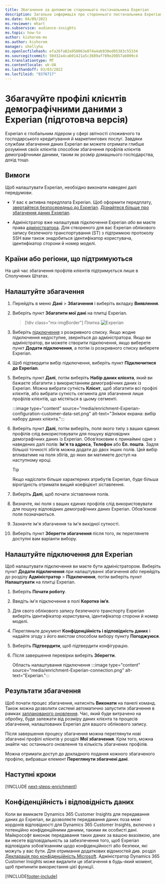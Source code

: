 ```yaml
---
title: Збагачення за допомогою стороннього постачальника Experian
description: Загальна інформація про стороннього постачальника Experian.
ms.date: 04/09/2021
ms.reviewer: mhart
ms.subservice: audience-insights
ms.topic: how-to
author: kishorem-ms
ms.author: kishorem
manager: shellyha
ms.openlocfilehash: efa26fa82a950063e074a4ab930ed95383c55334
ms.sourcegitcommit: 50d32a4cab01421a5c3689af789e20857ab009c4
ms.translationtype: MT
ms.contentlocale: uk-UA
ms.lasthandoff: 03/03/2022
ms.locfileid: "8376717"
---
```

# <a name="enrich-customer-profiles-with-demographics-from-experian-preview"></a>Збагачуйте профілі клієнтів демографічними даними з Experian (підготовча версія)

Experian є глобальним лідером у сфері звітності споживчого та господарського кредитування й маркетингових послуг. Завдяки службам збагачення даних Experian ви можете отримати глибше розуміння своїх клієнтів способом збагачення профілів клієнтів демографічними даними, таким як розмір домашнього господарства, дохід тощо.

## <a name="prerequisites"></a>Вимоги

Щоб налаштувати Experian, необхідно виконати наведені далі передумови.

- У вас є активна передплата Experian. Щоб оформити передплату, [звертайтеся безпосередньо до Experian](https://www.experian.com/marketing-services/contact). [Дізнайтеся більше про збагачення даних Experian](https://www.experian.com/marketing-services/microsoft?cmpid=ems_web_mci_cdppage).

- Адміністратор вже налаштував підключення Experian *або* ви маєте права [адміністратора](permissions.md#admin). Для створеного для вас Experian облікового запису безпечного транспортування (ST) з підтримкою протоколу SSH вам також знадобиться ідентифікатор користувача, ідентифікатор сторони й номер моделі.

## <a name="supported-countriesregions"></a>Країни або регіони, що підтримуються

На цей час збагачення профілів клієнтів підтримується лише в Сполучених Штатах.

## <a name="configure-the-enrichment"></a>Налаштуйте збагачення

1. Перейдіть в меню **Дані** > **Збагачення** і виберіть вкладку **Виявлення**.

1. Виберіть пункт **Збагатити мої дані** на плитці Experian.

   > [!div class="mx-imgBorder"]
   > Плитка ![Experian](media/experian-tile.png "Плитка Experian")
   > 

1. Виберіть [підключення](connections.md) з розкривного списку. Якщо жодне підключення недоступне, зверніться до адміністратора. Якщо ви адміністратор, ви можете створити підключення, якщо виберете пункт **Додати підключення**, а потім із розкривного списку виберете Experian. 

1. Щоб підтвердити вибір підключення, виберіть пункт **Підключитися до Experian**.

1.  Виберіть пункт **Далі**, потім виберіть **Набір даних клієнта**, який ви бажаєте збагатити з використанням демографічних даних із Experian. Можна вибрати сутність **Клієнт**, щоб збагатити всі профілі клієнтів, або вибрати сутність сегмента для збагачення лише профілів клієнтів, що містяться в цьому сегменті.

    :::image type="content" source="media/enrichment-Experian-configuration-customer-data-set.png" alt-text="Знімок екрана: вибір набору даних клієнта.":::

1. Виберіть пункт **Далі**, потім виберіть, поля якого типу з ваших єдиних профілів слід використовувати для пошуку відповідних демографічних даних із Experian. Обов’язковим є принаймні одне з наведених далі полів: **Ім'я та адреса**, **Телефон** або **Ел. пошта**. Задля більшої точності збігів можна додати до двох інших полів. Цей вибір впливатиме на поля збігів, до яких ви матимете доступ на наступному кроці.

    > [!TIP]
    > Якщо надіслати більше характерних атрибутів Experian, буде більша вірогідність отримати вищий коефіцієнт зіставлення.

1. Виберіть **Далі**, щоб почати зіставлення полів.

1. Визначте, які поля з ваших єдиних профілів слід використовувати для пошуку відповідних демографічних даних Experian. Обов’язкові поля позначаються.

1. Зазначте ім'я збагачення та ім'я вихідної сутності.

1. Виберіть пункт **Зберегти збагачення** після того, як переглянете доступні вам варіанти вибору.

## <a name="configure-the-connection-for-experian"></a>Налаштуйте підключення для Experian 

Щоб налаштувати підключення ви маєте бути адміністратором. Виберіть пункт **Додати підключення** при налаштуванні збагачення *або* перейдіть до розділу **Адміністратор** > **Підключення**, потім виберіть пункт **Налаштувати** на плитці Experian.

1. Виберіть **Почати роботу**.

1. Введіть ім'я підключення в полі **Коротке ім’я**.

1. Для свого облікового запису безпечного транспорту Experian виберіть ідентифікатор користувача, ідентифікатор сторони й номер моделі.

1. Перегляньте документ **Конфіденційність і відповідність даних** і надайте згоду з його вмістом способом вибору пункту **Погоджуюся**.

1. Виберіть **Підтвердити**, щоб підтвердити конфігурацію.

1. Після завершення перевірки виберіть **Зберегти**.
   
   Область налаштування підключення :::image type="content" source="media/enrichment-Experian-connection.png" alt-text="Experian.":::

## <a name="enrichment-results"></a>Результати збагачення

Щоб почати процес збагачення, натисніть **Виконати** на панелі команд. Також можна дозволити системі автоматично запустити збагачення в рамках [запланованого оновлення](system.md#schedule-tab). Час, який буде витрачено на обробку, буде залежати від розміру даних клієнта та процесів збагачення, налаштованих Experian для вашого облікового запису.

Після завершення процесу збагачення можна переглянути нові збагачені профілі клієнтів у розділі **Мої збагачення**. Крім того, можна знайти час останнього оновлення та кількість збагачених профілів.

Можна отримати доступ до докладного подання кожного збагаченого профілю, вибравши елемент **Переглянути збагачені дані**.

## <a name="next-steps"></a>Наступні кроки

[!INCLUDE [next-steps-enrichment](../includes/next-steps-enrichment.md)]

## <a name="data-privacy-and-compliance"></a>Конфіденційність і відповідність даних

Коли ви вмикаєте Dynamics 365 Customer Insights для передавання даних до Experian, ви дозволяєте передавання даних поза межі кордонів відповідності для Dynamics 365 Customer Insights, включно з потенційно конфіденційними даними, такими як особисті дані. Майкрософт виконає передавання таких даних за вашою вказівкою, але ви несете відповідальність за забезпечення того, щоб Experian відповідала зобов’язанням щодо конфіденційності або безпеки, які можуть у вас бути. Для отримання додаткових відомостей див. розділ [Декларація про конфіденційність Microsoft](https://go.microsoft.com/fwlink/?linkid=396732).
Адміністратор Dynamics 365 Customer Insights може видалити це збагачення в будь-який момент, щоб припинити використання цієї функції.


[!INCLUDE[footer-include](../includes/footer-banner.md)]
